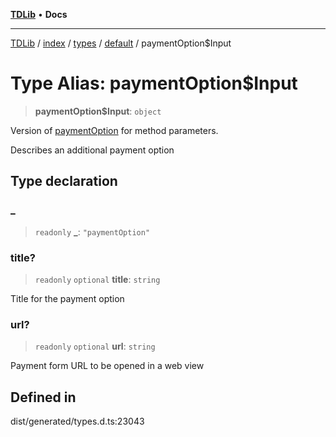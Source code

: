 [**TDLib**](../../../../../../README.md) • **Docs**

***

[TDLib](../../../../../../modules.md) / [index](../../../../../README.md) / [types](../../../README.md) / [default](../README.md) / paymentOption$Input

# Type Alias: paymentOption$Input

> **paymentOption$Input**: `object`

Version of [paymentOption](paymentOption-1.md) for method parameters.

Describes an additional payment option

## Type declaration

### \_

> `readonly` **\_**: `"paymentOption"`

### title?

> `readonly` `optional` **title**: `string`

Title for the payment option

### url?

> `readonly` `optional` **url**: `string`

Payment form URL to be opened in a web view

## Defined in

dist/generated/types.d.ts:23043
